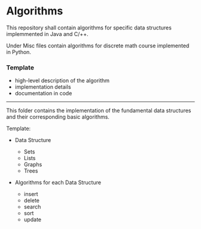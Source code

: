 # Algorithms

This repository shall contain algorithms for specific data structures implemmented in Java and C/++. 

Under Misc files contain algorithms for discrete math course implemented in Python. 

### Template
- high-level description of the algorithm
- implementation details
- documentation in code

----

This folder contains the implementation of the fundamental data structures and their corresponding basic algorithms.

Template:
- Data Structure
    - Sets
    - Lists
    - Graphs
    - Trees
    
- Algorithms for each Data Structure
    - insert
    - delete
    - search
    - sort
    - update 
